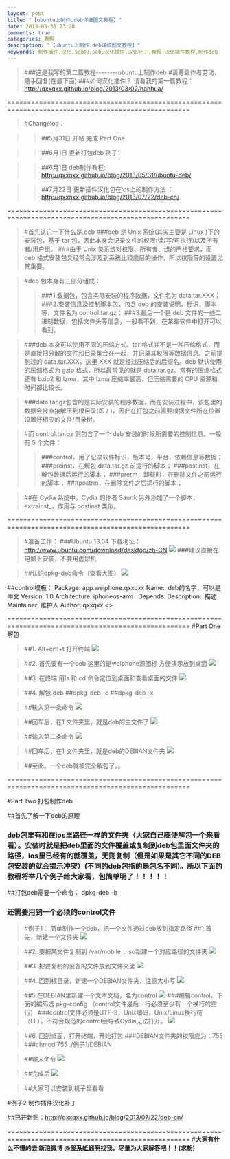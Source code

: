 ```yaml
---
layout: post
title: "【ubuntu上制作.deb详细图文教程】"
date: 2013-05-31 23:20
comments: true
categories: 教程
description: "【ubuntu上制作.deb详细图文教程】" 
keywords: 制作插件,汉化,seb包,seb,汉化插件,汉化补丁,教程,汉化插件教程,制作deb
---
```

>###这是我写的第二篇教程--------ubuntu上制作deb
>#请尊重作者劳动，随手回复(在最下面)
>###如何汉化插件？   请看我的第一篇教程：  <http://qxxqxx.github.io/blog/2013/03/02/hanhua/>

====================================================================================================

>#Changelog：

>>##5月31日   开帖  完成   Part One

>>##6月1日      更新打包deb  例子1

>>##6月1日    deb制作教程:   <http://qxxqxx.github.io/blog/2013/05/31/ubuntu-deb/>

>>##7月22日  更新插件汉化包在ios上的制作方法 ：<http://qxxqxx.github.io/blog/2013/07/22/deb-cn/>


<!--more-->
====================================================================================================
>#首先认识一下什么是.deb 
>###deb 是 Unix 系统(其实主要是 Linux )下的安装包，基于 tar 包，因此本身会记录文件的权限(读/写/可执行)以及所有者/用户组。 
>###由于 Unix 类系统对权限、所有者、组的严格要求，而 deb 格式安装包又经常会涉及到系统比较底层的操作，所以权限等的设置尤其重要。 

>#deb 包本身有三部分组成：
>>###1.数据包，包含实际安装的程序数据，文件名为 data.tar.XXX； 
>>###2.安装信息及控制脚本包，包含 deb 的安装说明，标识，脚本等，文件名为 control.tar.gz；
>>###3.最后一个是 deb 文件的一些二进制数据，包括文件头等信息，一般看不到，在某些软件中打开可以看到。

>###deb 本身可以使用不同的压缩方式。tar 格式并不是一种压缩格式，而是直接把分散的文件和目录集合在一起，并记录其权限等数据信息。之前提到过的 data.tar.XXX，这里 XXX 就是经过压缩后的后缀名。deb 默认使用的压缩格式为 gzip 格式，所以最常见的就是 data.tar.gz。常有的压缩格式还有 bzip2 和 lzma，其中 lzma 压缩率最高，但压缩需要的 CPU 资源和时间都比较长。 

>###data.tar.gz包含的是实际安装的程序数据，而在安装过程中，该包里的数据会被直接解压到根目录(即 / )，因此在打包之前需要根据文件所在位置设置好相应的文件/目录树。 


>#而 control.tar.gz 则包含了一个 deb 安装的时候所需要的控制信息。一般有 5 个文件： 
>>###control，用了记录软件标识，版本号，平台，依赖信息等数据；
>>###preinst，在解包 data.tar.gz 前运行的脚本；
>>###postinst，在解包数据后运行的脚本；
>>###prerm，卸载时，在删除文件之前运行的脚本；
>>###postrm，在删除文件之后运行的脚本；

>##在 Cydia 系统中，Cydia 的作者 Saurik 另外添加了一个脚本，extrainst_，作用与 postinst 类似。

====================================================================================================
>#准备工作：
>###Ubuntu 13.04    下载地址：<http://www.ubuntu.com/download/desktop/zh-CN>
>![](/images/ubuntu-deb/1.png)
>###建议直接在电脑上安装，不要用虚拟机

>##认识dpkg-deb命令（查看大图）
>![](/images/ubuntu-deb/2.png)

##control模板：
    Package: app.weiphone.qxxqxx
    Name:  deb的名字，可以是中文
    Version: 1.0
    Architecture: iphoneos-arm  
    Depends:
    Description:  描述
    Maintainer: 维护人
    Author: qxxqxx <>

====================================================================================================
#Part One   解包 

>##1. Alt+crtl+t 打开终端
>![](/images/ubuntu-deb/3.png)

>##2.   首先要有一个deb  这里的是weiphone源图标 方便演示放到桌面
>![](/images/ubuntu-deb/4.png)

>##3. 在终端 用ls  和  cd  命令定位到桌面和查看桌面的文件
>![](/images/ubuntu-deb/5.png)

>##4. 解包.deb 
>##dpkg-deb -e
>##dpkg-deb -x

>##输入第一条命令
>![](/images/ubuntu-deb/6.png)

>##回车后，在1 文件夹里，就是deb的主文件了
>![](/images/ubuntu-deb/7.png)

>##输入第二条命令
>![](/images/ubuntu-deb/8.png)

>##回车后，在1 文件夹里，就是deb的DEBIAN文件夹
>![](/images/ubuntu-deb/9.png)

>##至此。一个deb就被完全解包了。。

====================================================================================================

#Part Two  打包制作deb 

##首先了解一下deb的原理
###   deb包里有和在ios里路径一样的文件夹（大家自己随便解包一个来看看）。安装时就是把deb里面的文件覆盖或复制到deb包里面文件夹的路径，ios里已经有的就覆盖，无则复制（但是如果是其它不同的DEB包安装的就会提示冲突）(不同的deb包指的是包名不同)。所以下面的教程将举几个例子给大家看，包简单明了！！！！！


##打包deb需要一个命令：     dpkg-deb -b
###                      还需要用到一个必须的control文件
                                         
                                         
>#例子1：  简单制作一个deb，把一个文件通过deb放到指定路径
>##1.首先，新建一个文件夹
>![](/images/ubuntu-deb/10.png)

>##2. 要把某文件复制到 /var/mobile ，so新建一个对应路径的文件夹
>![](/images/ubuntu-deb/11.png)

>##3. 把要复制的设备的文件放到文件夹里 
>![](/images/ubuntu-deb/12.png)

>##4. 回到根目录，新建一个DEBIAN文件夹，注意大小写
>![](/images/ubuntu-deb/13.png)

>##5.在DEBIAN里新建一个文本文档，名为control 
>![](/images/ubuntu-deb/14.png) 
>###编辑control，下面的编码选 pkg-config     （control文件最后一行必须至少有一个换行的空行）
>###control文件必须是UTF-8，Unix编码，Unix/Linux换行符（LF），不符合规范的control会导致Cydia无法打开。
>![](/images/ubuntu-deb/15.png)

>##6. 回到桌面，打开终端，开始打包
>###DEBIAN文件夹的权限应为：755
>###chmod 755 ./例子1/DEBIAN

>##输入命令
>![](/images/ubuntu-deb/16.png)

>##完成后
>![](/images/ubuntu-deb/17.png)

>##大家可以安装到机子里看看

#例子2   制作插件汉化补丁


##已开新贴：<http://qxxqxx.github.io/blog/2013/07/22/deb-cn/>                                                                       

====================================================================================================
#**大家有什么不懂的去 新浪微博 [@我系蚯蚓啊](http://weibo.com/qzoro)找我，尽量为大家解答吧！！(求粉)**


